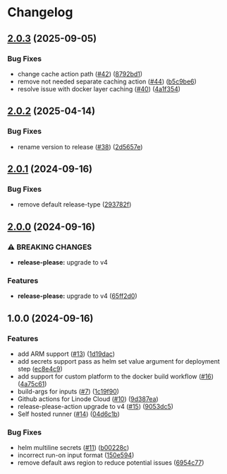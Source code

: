 # Changelog

## [2.0.3](https://github.com/strongsdcom/github-actions/compare/v2.0.2...v2.0.3) (2025-09-05)


### Bug Fixes

* change cache action path ([#42](https://github.com/strongsdcom/github-actions/issues/42)) ([8792bd1](https://github.com/strongsdcom/github-actions/commit/8792bd154f1c6d2d2134c4ff88155b1543d4e1da))
* remove not needed separate caching action ([#44](https://github.com/strongsdcom/github-actions/issues/44)) ([b5c9be6](https://github.com/strongsdcom/github-actions/commit/b5c9be65b7c42371458c1f1784002d8d5826dc3b))
* resolve issue with docker layer caching ([#40](https://github.com/strongsdcom/github-actions/issues/40)) ([4a1f354](https://github.com/strongsdcom/github-actions/commit/4a1f354255cee5fa0bc89feaf1e6db13d90bcb2d))

## [2.0.2](https://github.com/strongsdcom/github-actions/compare/v2.0.1...v2.0.2) (2025-04-14)


### Bug Fixes

* rename version to release ([#38](https://github.com/strongsdcom/github-actions/issues/38)) ([2d5657e](https://github.com/strongsdcom/github-actions/commit/2d5657ebc8c441407a4381b38d2c9d8b76b2a2ba))

## [2.0.1](https://github.com/strongsdcom/github-actions/compare/v2.0.0...v2.0.1) (2024-09-16)


### Bug Fixes

* remove default release-type ([293782f](https://github.com/strongsdcom/github-actions/commit/293782fff7f33d0500f90963bc820b8bbea67a0b))

## [2.0.0](https://github.com/strongsdcom/github-actions/compare/v1.0.0...v2.0.0) (2024-09-16)


### ⚠ BREAKING CHANGES

* **release-please:** upgrade to v4

### Features

* **release-please:** upgrade to v4 ([65ff2d0](https://github.com/strongsdcom/github-actions/commit/65ff2d0ea052c55b11f419b149da673710289ab9))

## 1.0.0 (2024-09-16)


### Features

* add ARM support ([#13](https://github.com/strongsdcom/github-actions/issues/13)) ([1d19dac](https://github.com/strongsdcom/github-actions/commit/1d19dac2d0ac341f8790be26514b402663074838))
* add secrets support pass as helm set value argument for deployment step ([ec8e4c9](https://github.com/strongsdcom/github-actions/commit/ec8e4c984135edede1d78ce501d06d82da2bae48))
* add support for custom platform to the docker build workflow ([#16](https://github.com/strongsdcom/github-actions/issues/16)) ([4a75c61](https://github.com/strongsdcom/github-actions/commit/4a75c61790b5497cd440f75152a6d4e283b2515e))
* build-args for inputs ([#7](https://github.com/strongsdcom/github-actions/issues/7)) ([1c19f90](https://github.com/strongsdcom/github-actions/commit/1c19f905c6179a84ab9139f8d4c4ab80cec3eac7))
* Github actions for Linode Cloud ([#10](https://github.com/strongsdcom/github-actions/issues/10)) ([9d387ea](https://github.com/strongsdcom/github-actions/commit/9d387ea57982622a18e29491b674640580702687))
* release-please-action upgrade to v4 ([#15](https://github.com/strongsdcom/github-actions/issues/15)) ([9053dc5](https://github.com/strongsdcom/github-actions/commit/9053dc5fe07116568fc71723f96190611a297392))
* Self hosted runner ([#14](https://github.com/strongsdcom/github-actions/issues/14)) ([04d6c1b](https://github.com/strongsdcom/github-actions/commit/04d6c1b8effdb9b20c47d54d2d717af9b08637e8))


### Bug Fixes

* helm multiline secrets ([#11](https://github.com/strongsdcom/github-actions/issues/11)) ([b00228c](https://github.com/strongsdcom/github-actions/commit/b00228cb5b4acc5c8c114063d6ebe21b5939323e))
* incorrect run-on input format ([150e594](https://github.com/strongsdcom/github-actions/commit/150e594665a26c5233a9cc2516cb56b0ff1663fb))
* remove default aws region to reduce potential issues ([6954c77](https://github.com/strongsdcom/github-actions/commit/6954c7717fa3f5c2cb3c901d546e67cc0821274f))
